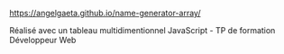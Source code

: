 https://angelgaeta.github.io/name-generator-array/ 

Réalisé avec un tableau multidimentionnel JavaScript - TP de formation Développeur Web

